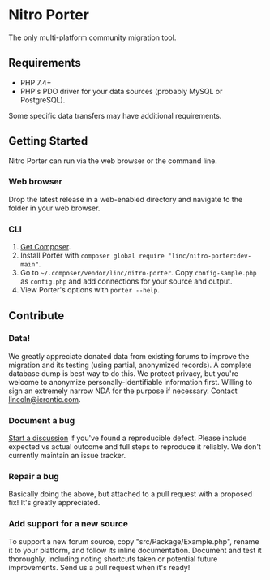 Nitro Porter
============

The only multi-platform community migration tool.

## Requirements

* PHP 7.4+
* PHP's PDO driver for your data sources (probably MySQL or PostgreSQL).

Some specific data transfers may have additional requirements.

## Getting Started

Nitro Porter can run via the web browser or the command line. 

### Web browser

Drop the latest release in a web-enabled directory and navigate to the folder in your web browser.

### CLI

1. [Get Composer](https://getcomposer.org/doc/00-intro.md#installation-linux-unix-macos).
2. Install Porter with `composer global require "linc/nitro-porter:dev-main"`.
3. Go to `~/.composer/vendor/linc/nitro-porter`. Copy `config-sample.php` as `config.php` and add connections for your source and output.
4. View Porter's options with `porter --help`.

## Contribute

### Data!

We greatly appreciate donated data from existing forums to improve the migration and its testing (using partial, anonymized records). A complete database dump is best way to do this. We protect privacy, but you're welcome to anonymize personally-identifiable information first. Willing to sign an extremely narrow NDA for the purpose if necessary. Contact lincoln@icrontic.com.

### Document a bug

[Start a discussion](https://github.com/linc/nitro-porter/discussions/new) if you've found a reproducible defect. Please include expected vs actual outcome and full steps to reproduce it reliably. We don't currently maintain an issue tracker.

### Repair a bug

Basically doing the above, but attached to a pull request with a proposed fix! It's greatly appreciated.

### Add support for a new source

To support a new forum source, copy "src/Package/Example.php", rename it to your platform, and follow its inline documentation. Document and test it thoroughly, including noting shortcuts taken or potential future improvements. Send us a pull request when it's ready!
